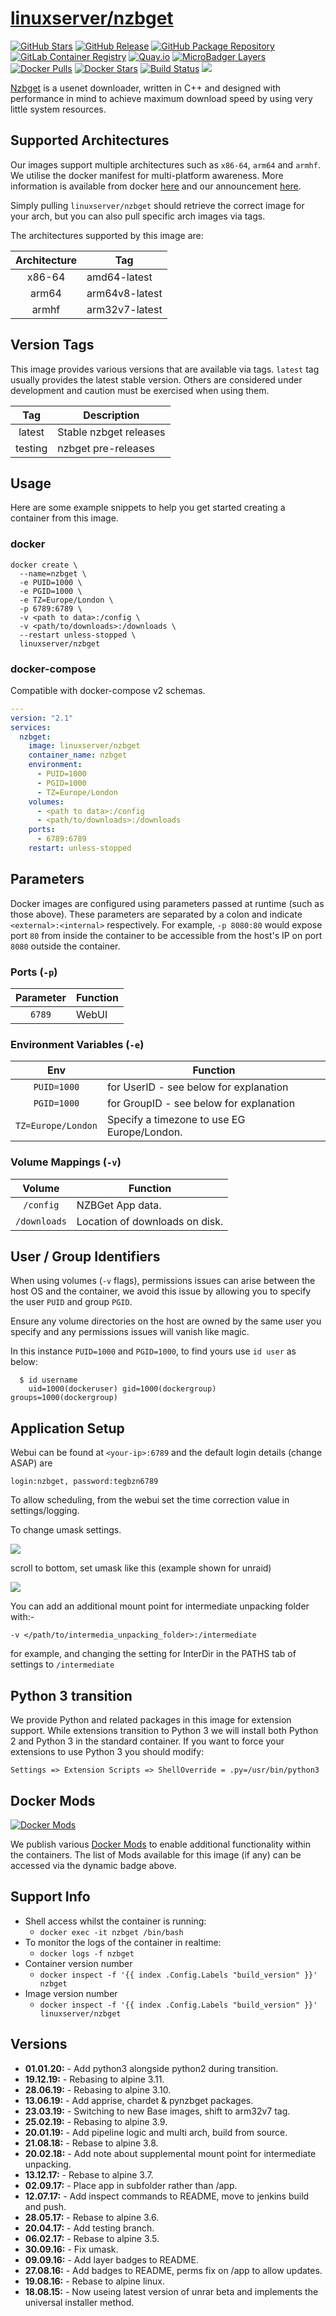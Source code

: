 # [linuxserver/nzbget](https://github.com/linuxserver/docker-nzbget)

[![GitHub Stars](https://img.shields.io/github/stars/linuxserver/docker-nzbget.svg?style=flat-square&color=E68523&logo=github&logoColor=FFFFFF)](https://github.com/linuxserver/docker-nzbget)
[![GitHub Release](https://img.shields.io/github/release/linuxserver/docker-nzbget.svg?style=flat-square&color=E68523&logo=github&logoColor=FFFFFF)](https://github.com/linuxserver/docker-nzbget/releases)
[![GitHub Package Repository](https://img.shields.io/static/v1.svg?style=flat-square&color=E68523&label=linuxserver.io&message=GitHub%20Package&logo=github&logoColor=FFFFFF)](https://github.com/linuxserver/docker-nzbget/packages)
[![GitLab Container Registry](https://img.shields.io/static/v1.svg?style=flat-square&color=E68523&label=linuxserver.io&message=GitLab%20Registry&logo=gitlab&logoColor=FFFFFF)](https://gitlab.com/Linuxserver.io/docker-nzbget/container_registry)
[![Quay.io](https://img.shields.io/static/v1.svg?style=flat-square&color=E68523&label=linuxserver.io&message=Quay.io)](https://quay.io/repository/linuxserver.io/nzbget)
[![MicroBadger Layers](https://img.shields.io/microbadger/layers/linuxserver/nzbget.svg?style=flat-square&color=E68523)](https://microbadger.com/images/linuxserver/nzbget "Get your own version badge on microbadger.com")
[![Docker Pulls](https://img.shields.io/docker/pulls/linuxserver/nzbget.svg?style=flat-square&color=E68523&label=pulls&logo=docker&logoColor=FFFFFF)](https://hub.docker.com/r/linuxserver/nzbget)
[![Docker Stars](https://img.shields.io/docker/stars/linuxserver/nzbget.svg?style=flat-square&color=E68523&label=stars&logo=docker&logoColor=FFFFFF)](https://hub.docker.com/r/linuxserver/nzbget)
[![Build Status](https://ci.linuxserver.io/view/all/job/Docker-Pipeline-Builders/job/docker-nzbget/job/master/badge/icon?style=flat-square)](https://ci.linuxserver.io/job/Docker-Pipeline-Builders/job/docker-nzbget/job/master/)
[![](https://lsio-ci.ams3.digitaloceanspaces.com/linuxserver/nzbget/latest/badge.svg)](https://lsio-ci.ams3.digitaloceanspaces.com/linuxserver/nzbget/latest/index.html)

[Nzbget](http://nzbget.net/) is a usenet downloader, written in C++ and designed with performance in mind to achieve maximum download speed by using very little system resources.

## Supported Architectures

Our images support multiple architectures such as `x86-64`, `arm64` and `armhf`. We utilise the docker manifest for multi-platform awareness. More information is available from docker [here](https://github.com/docker/distribution/blob/master/docs/spec/manifest-v2-2.md#manifest-list) and our announcement [here](https://blog.linuxserver.io/2019/02/21/the-lsio-pipeline-project/).

Simply pulling `linuxserver/nzbget` should retrieve the correct image for your arch, but you can also pull specific arch images via tags.

The architectures supported by this image are:

| Architecture | Tag |
| :----: | --- |
| x86-64 | amd64-latest |
| arm64 | arm64v8-latest |
| armhf | arm32v7-latest |

## Version Tags

This image provides various versions that are available via tags. `latest` tag usually provides the latest stable version. Others are considered under development and caution must be exercised when using them.

| Tag | Description |
| :----: | --- |
| latest | Stable nzbget releases |
| testing | nzbget pre-releases |

## Usage

Here are some example snippets to help you get started creating a container from this image.

### docker

```
docker create \
  --name=nzbget \
  -e PUID=1000 \
  -e PGID=1000 \
  -e TZ=Europe/London \
  -p 6789:6789 \
  -v <path to data>:/config \
  -v <path/to/downloads>:/downloads \
  --restart unless-stopped \
  linuxserver/nzbget
```


### docker-compose

Compatible with docker-compose v2 schemas.

```yaml
---
version: "2.1"
services:
  nzbget:
    image: linuxserver/nzbget
    container_name: nzbget
    environment:
      - PUID=1000
      - PGID=1000
      - TZ=Europe/London
    volumes:
      - <path to data>:/config
      - <path/to/downloads>:/downloads
    ports:
      - 6789:6789
    restart: unless-stopped
```

## Parameters

Docker images are configured using parameters passed at runtime (such as those above). These parameters are separated by a colon and indicate `<external>:<internal>` respectively. For example, `-p 8080:80` would expose port `80` from inside the container to be accessible from the host's IP on port `8080` outside the container.

### Ports (`-p`)

| Parameter | Function |
| :----: | --- |
| `6789` | WebUI |


### Environment Variables (`-e`)

| Env | Function |
| :----: | --- |
| `PUID=1000` | for UserID - see below for explanation |
| `PGID=1000` | for GroupID - see below for explanation |
| `TZ=Europe/London` | Specify a timezone to use EG Europe/London. |

### Volume Mappings (`-v`)

| Volume | Function |
| :----: | --- |
| `/config` | NZBGet App data. |
| `/downloads` | Location of downloads on disk. |




## User / Group Identifiers

When using volumes (`-v` flags), permissions issues can arise between the host OS and the container, we avoid this issue by allowing you to specify the user `PUID` and group `PGID`.

Ensure any volume directories on the host are owned by the same user you specify and any permissions issues will vanish like magic.

In this instance `PUID=1000` and `PGID=1000`, to find yours use `id user` as below:

```
  $ id username
    uid=1000(dockeruser) gid=1000(dockergroup) groups=1000(dockergroup)
```

## Application Setup

Webui can be found at  `<your-ip>:6789` and the default login details (change ASAP) are

`login:nzbget, password:tegbzn6789`

To allow scheduling, from the webui set the time correction value in settings/logging.

To change umask settings.

![](http://i.imgur.com/A4VMbwE.png)

scroll to bottom, set umask like this (example shown for unraid)

![](http://i.imgur.com/mIqDEJJ.png)

You can add an additional mount point for intermediate unpacking folder with:-

`-v </path/to/intermedia_unpacking_folder>:/intermediate`

for example, and changing the setting for InterDir in the PATHS tab of settings to `/intermediate`

## Python 3 transition

We provide Python and related packages in this image for extension support. While extensions transition to Python 3 we will install both Python 2 and Python 3 in the standard container. If you want to force your extensions to use Python 3 you should modify:

`Settings => Extension Scripts => ShellOverride = .py=/usr/bin/python3`


## Docker Mods
[![Docker Mods](https://img.shields.io/badge/dynamic/yaml?style=for-the-badge&color=E68523&label=mods&query=%24.mods%5B%27nzbget%27%5D.mod_count&url=https%3A%2F%2Fraw.githubusercontent.com%2Flinuxserver%2Fdocker-mods%2Fmaster%2Fmod-list.yml)](https://mods.linuxserver.io/?mod=nzbget "view available mods for this container.")

We publish various [Docker Mods](https://github.com/linuxserver/docker-mods) to enable additional functionality within the containers. The list of Mods available for this image (if any) can be accessed via the dynamic badge above.


## Support Info

* Shell access whilst the container is running:
  * `docker exec -it nzbget /bin/bash`
* To monitor the logs of the container in realtime:
  * `docker logs -f nzbget`
* Container version number
  * `docker inspect -f '{{ index .Config.Labels "build_version" }}' nzbget`
* Image version number
  * `docker inspect -f '{{ index .Config.Labels "build_version" }}' linuxserver/nzbget`

## Versions

* **01.01.20:** - Add python3 alongside python2 during transition.
* **19.12.19:** - Rebasing to alpine 3.11.
* **28.06.19:** - Rebasing to alpine 3.10.
* **13.06.19:** - Add apprise, chardet & pynzbget packages.
* **23.03.19:** - Switching to new Base images, shift to arm32v7 tag.
* **25.02.19:** - Rebasing to alpine 3.9.
* **20.01.19:** - Add pipeline logic and multi arch, build from source.
* **21.08.18:** - Rebase to alpine 3.8.
* **20.02.18:** - Add note about supplemental mount point for intermediate unpacking.
* **13.12.17:** - Rebase to alpine 3.7.
* **02.09.17:** - Place app in subfolder rather than /app.
* **12.07.17:** - Add inspect commands to README, move to jenkins build and push.
* **28.05.17:** - Rebase to alpine 3.6.
* **20.04.17:** - Add testing branch.
* **06.02.17:** - Rebase to alpine 3.5.
* **30.09.16:** - Fix umask.
* **09.09.16:** - Add layer badges to README.
* **27.08.16:** - Add badges to README, perms fix on /app to allow updates.
* **19.08.16:** - Rebase to alpine linux.
* **18.08.15:** - Now useing latest version of unrar beta and implements the universal installer method.
